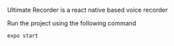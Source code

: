 Ultimate Recorder is a react native based voice recorder

Run the project using the following command

```
expo start
```

